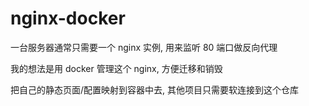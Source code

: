 # nginx-docker

一台服务器通常只需要一个 nginx 实例, 用来监听 80 端口做反向代理

我的想法是用 docker 管理这个 nginx, 方便迁移和销毁

把自己的静态页面/配置映射到容器中去, 其他项目只需要软连接到这个仓库
